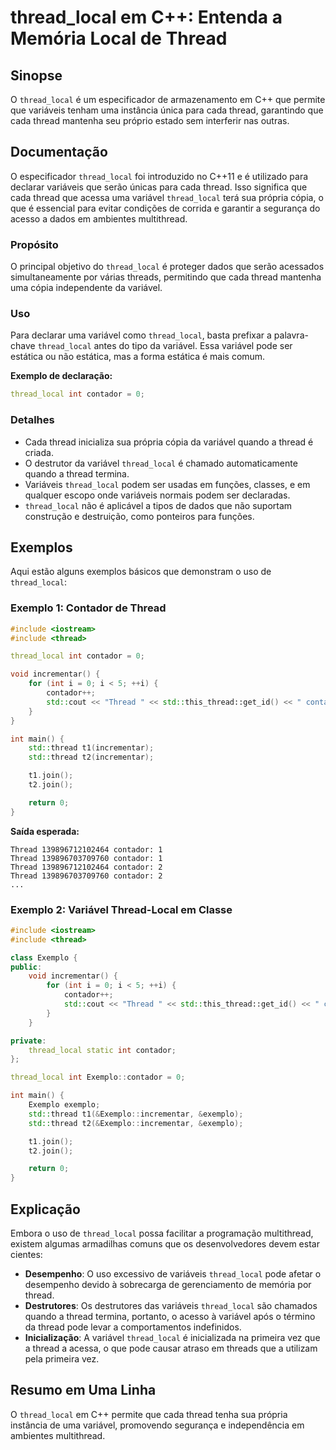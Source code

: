 <!--
Meta Description: # thread_local em C++: Entenda a Memória Local de Thread ## Sinopse O `thread_local` é um especificador de armazenamento em C++ que permite que variáv...
Meta Keywords: thread, thread_local, que, contador, variável
-->

# thread_local em C++: Entenda a Memória Local de Thread

## Sinopse
O `thread_local` é um especificador de armazenamento em C++ que permite que variáveis tenham uma instância única para cada thread, garantindo que cada thread mantenha seu próprio estado sem interferir nas outras.

## Documentação
O especificador `thread_local` foi introduzido no C++11 e é utilizado para declarar variáveis que serão únicas para cada thread. Isso significa que cada thread que acessa uma variável `thread_local` terá sua própria cópia, o que é essencial para evitar condições de corrida e garantir a segurança do acesso a dados em ambientes multithread.

### Propósito
O principal objetivo do `thread_local` é proteger dados que serão acessados simultaneamente por várias threads, permitindo que cada thread mantenha uma cópia independente da variável.

### Uso
Para declarar uma variável como `thread_local`, basta prefixar a palavra-chave `thread_local` antes do tipo da variável. Essa variável pode ser estática ou não estática, mas a forma estática é mais comum.

**Exemplo de declaração:**
```cpp
thread_local int contador = 0;
```

### Detalhes
- Cada thread inicializa sua própria cópia da variável quando a thread é criada.
- O destrutor da variável `thread_local` é chamado automaticamente quando a thread termina.
- Variáveis `thread_local` podem ser usadas em funções, classes, e em qualquer escopo onde variáveis normais podem ser declaradas.
- `thread_local` não é aplicável a tipos de dados que não suportam construção e destruição, como ponteiros para funções.

## Exemplos
Aqui estão alguns exemplos básicos que demonstram o uso de `thread_local`:

### Exemplo 1: Contador de Thread
```cpp
#include <iostream>
#include <thread>

thread_local int contador = 0;

void incrementar() {
    for (int i = 0; i < 5; ++i) {
        contador++;
        std::cout << "Thread " << std::this_thread::get_id() << " contador: " << contador << std::endl;
    }
}

int main() {
    std::thread t1(incrementar);
    std::thread t2(incrementar);

    t1.join();
    t2.join();

    return 0;
}
```
**Saída esperada:**
```
Thread 139896712102464 contador: 1
Thread 139896703709760 contador: 1
Thread 139896712102464 contador: 2
Thread 139896703709760 contador: 2
...
```

### Exemplo 2: Variável Thread-Local em Classe
```cpp
#include <iostream>
#include <thread>

class Exemplo {
public:
    void incrementar() {
        for (int i = 0; i < 5; ++i) {
            contador++;
            std::cout << "Thread " << std::this_thread::get_id() << " contador: " << contador << std::endl;
        }
    }

private:
    thread_local static int contador;
};

thread_local int Exemplo::contador = 0;

int main() {
    Exemplo exemplo;
    std::thread t1(&Exemplo::incrementar, &exemplo);
    std::thread t2(&Exemplo::incrementar, &exemplo);

    t1.join();
    t2.join();

    return 0;
}
```

## Explicação
Embora o uso de `thread_local` possa facilitar a programação multithread, existem algumas armadilhas comuns que os desenvolvedores devem estar cientes:

- **Desempenho**: O uso excessivo de variáveis `thread_local` pode afetar o desempenho devido à sobrecarga de gerenciamento de memória por thread.
- **Destrutores**: Os destrutores das variáveis `thread_local` são chamados quando a thread termina, portanto, o acesso à variável após o término da thread pode levar a comportamentos indefinidos.
- **Inicialização**: A variável `thread_local` é inicializada na primeira vez que a thread a acessa, o que pode causar atraso em threads que a utilizam pela primeira vez.

## Resumo em Uma Linha
O `thread_local` em C++ permite que cada thread tenha sua própria instância de uma variável, promovendo segurança e independência em ambientes multithread.